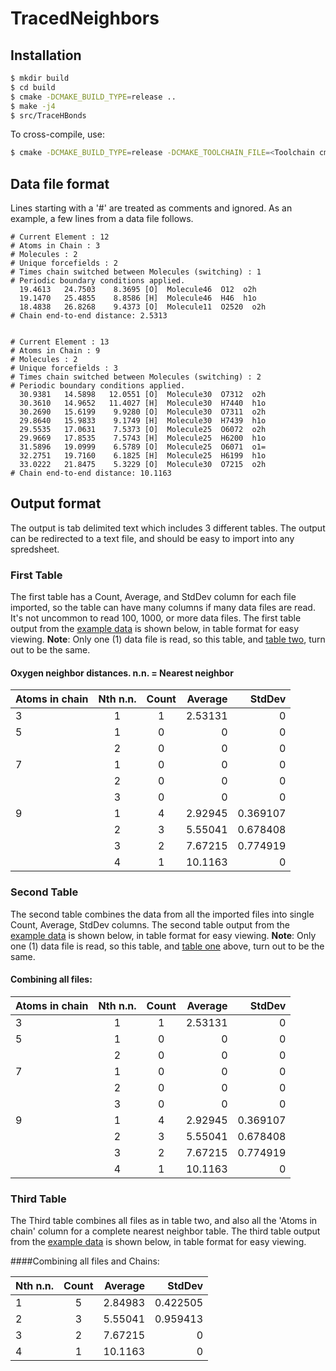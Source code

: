 TracedNeighbors
=====


## Installation

```bash
$ mkdir build
$ cd build
$ cmake -DCMAKE_BUILD_TYPE=release ..
$ make -j4
$ src/TraceHBonds
```

To cross-compile, use:
```bash
$ cmake -DCMAKE_BUILD_TYPE=release -DCMAKE_TOOLCHAIN_FILE=<Toolchain cmake file> ..
```

## Data file format

Lines starting with a '#' are treated as comments and ignored.
As an example, a few lines from a data file follows.

```
# Current Element : 12
# Atoms in Chain : 3
# Molecules : 2
# Unique forcefields : 2
# Times chain switched between Molecules (switching) : 1
# Periodic boundary conditions applied.
  19.4613   24.7503    8.3695 [O]  Molecule46  O12  o2h
  19.1470   25.4855    8.8586 [H]  Molecule46  H46  h1o
  18.4838   26.8268    9.4373 [O]  Molecule11  O2520  o2h
# Chain end-to-end distance: 2.5313


# Current Element : 13
# Atoms in Chain : 9
# Molecules : 2
# Unique forcefields : 3
# Times chain switched between Molecules (switching) : 2
# Periodic boundary conditions applied.
  30.9381   14.5898   12.0551 [O]  Molecule30  O7312  o2h
  30.3610   14.9652   11.4027 [H]  Molecule30  H7440  h1o
  30.2690   15.6199    9.9280 [O]  Molecule30  O7311  o2h
  29.8640   15.9833    9.1749 [H]  Molecule30  H7439  h1o
  29.5535   17.0631    7.5373 [O]  Molecule25  O6072  o2h
  29.9669   17.8535    7.5743 [H]  Molecule25  H6200  h1o
  31.5896   19.0999    6.5789 [O]  Molecule25  O6071  o1=
  32.2751   19.7160    6.1825 [H]  Molecule25  H6199  h1o
  33.0222   21.8475    5.3229 [O]  Molecule30  O7215  o2h
# Chain end-to-end distance: 10.1163
```

## Output format

The output is tab delimited text which includes 3 different tables. The output
can be redirected to a text file, and should be easy to import into any
spredsheet.

### First Table

The first table has a Count, Average, and StdDev column for each file imported,
so the table can have many columns if many data files are read. It's not
uncommon to read 100, 1000, or more data files. The first table output from the
[example data](#data-file-format) is shown below, in table format for easy
viewing. **Note**: Only one (1) data file is read, so this table, and
[table two](#second-table), turn out to be the same.

#### Oxygen neighbor distances. n.n. = Nearest neighbor

|Atoms in chain | Nth n.n. |Count |Average  |StdDev  |
|:--------------|:--------:|:----:|--------:|-------:|
|3              |    1     |  1   | 2.53131 |       0|
|5              |    1     |  0   |       0 |       0|
|               |    2     |  0   |       0 |       0|
|7              |    1     |  0   |       0 |       0|
|               |    2     |  0   |       0 |       0|
|               |    3     |  0   |       0 |       0|
|9              |    1     |  4   |  2.92945|0.369107|
|               |    2     |  3   |  5.55041|0.678408|
|               |    3     |  2   |  7.67215|0.774919|
|               |    4     |  1   |  10.1163|       0|

### Second Table

The second table combines the data from all the imported files into single
Count, Average, StdDev columns. The second table output from the
[example data](#data-file-format) is shown below, in table format for easy
viewing.  **Note**: Only one (1) data file is read, so this table, and
[table one](#first-table) above, turn out to be the same.

#### Combining all files:

|Atoms in chain | Nth n.n. | Count|  Average|StdDev  |
|:--------------|:--------:|:----:|--------:|-------:|
|3              |    1     |   1  |  2.53131|       0|
|5              |    1     |   0  |     0   |       0|
|               |    2     |   0  |     0   |       0|
|7              |    1     |   0  |     0   |       0|
|               |    2     |   0  |     0   |       0|
|               |    3     |   0  |     0   |       0|
|9              |    1     |4     |  2.92945|0.369107|
|               |    2     |3     |  5.55041|0.678408|
|               |    3     |2     |  7.67215|0.774919|
|               |    4     |1     |  10.1163|       0|

### Third Table

The Third table combines all files as in table two, and also all the 'Atoms in
chain' column for a complete nearest neighbor table. The third table output
from the [example data](#data-file-format) is shown below, in table format for
easy viewing.

####Combining all files and Chains:

|Nth n.n.   | Count | Average |StdDev  |
|:----------|:-----:|--------:|-------:|
|1          |   5   |2.84983  |0.422505|
|2          |   3   |5.55041  |0.959413|
|3          |   2   |7.67215  |0       |
|4          |   1   |10.1163  |0       |

